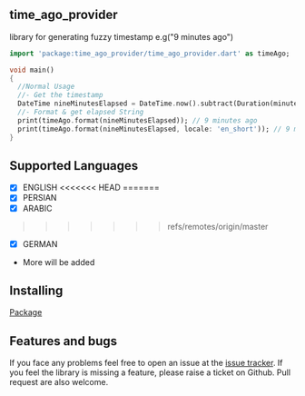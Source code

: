 ## time_ago_provider
library for generating fuzzy timestamp e.g("9 minutes ago")

```dart
import 'package:time_ago_provider/time_ago_provider.dart' as timeAgo;

void main()
{
  //Normal Usage
  //- Get the timestamp
  DateTime nineMinutesElapsed = DateTime.now().subtract(Duration(minutes: 9));
  //- Format & get elapsed String
  print(timeAgo.format(nineMinutesElapsed)); // 9 minutes ago
  print(timeAgo.format(nineMinutesElapsed, locale: 'en_short')); // 9 min
}
```

## Supported Languages
- [x] ENGLISH
<<<<<<< HEAD
=======
- [x] PERSIAN
- [x] ARABIC
>>>>>>> refs/remotes/origin/master
- [x] GERMAN
- More will be added

## Installing
[Package](https://pub.dartlang.org/packages/time_ago_provider)

## Features and bugs
If you face any problems feel free to open an issue at the [issue tracker][tracker]. If you feel the library is missing a feature, please raise a ticket on Github. Pull request are also welcome.

[tracker]: https://github.com/BaderEddineOuaich/time_ago_provider/issues

